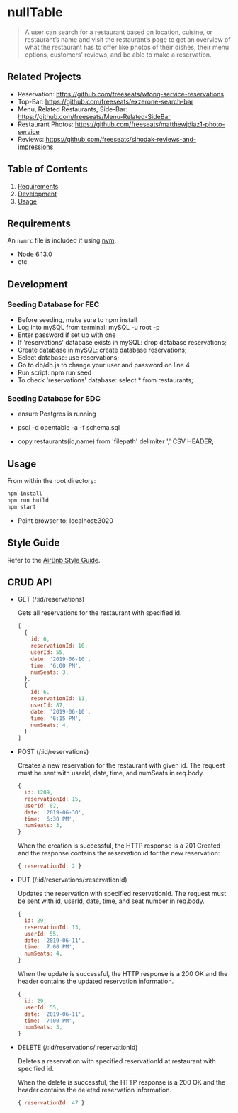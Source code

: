 # nullTable

> A user can search for a restaurant based on location, cuisine, or restaurant’s name and visit the restaurant’s page to get an overview of what the restaurant has to offer like photos of their dishes, their menu options, customers’ reviews, and be able to make a reservation.

## Related Projects

  - Reservation: https://github.com/freeseats/wfong-service-reservations
  - Top-Bar: https://github.com/freeseats/exzerone-search-bar
  - Menu, Related Restaurants, Side-Bar: https://github.com/freeseats/Menu-Related-SideBar
  - Restaurant Photos: https://github.com/freeseats/matthewjdiaz1-photo-service
  - Reviews: https://github.com/freeseats/slhodak-reviews-and-impressions

## Table of Contents

1. [Requirements](#requirements)
2. [Development](#development)
3. [Usage](#Usage)

## Requirements

An `nvmrc` file is included if using [nvm](https://github.com/creationix/nvm).

- Node 6.13.0
- etc

## Development

### Seeding Database for FEC
- Before seeding, make sure to npm install
- Log into mySQL from terminal: mySQL -u root -p
- Enter password if set up with one
- If 'reservations' database exists in mySQL: drop database reservations;
- Create database in mySQL: create database reservations;
- Select database: use reservations;
- Go to db/db.js to change your user and password on line 4
- Run script:
npm run seed
- To check 'reservations' database: select * from restaurants;

### Seeding Database for SDC
- ensure Postgres is running
- psql -d opentable -a -f schema.sql

- copy restaurants(id,name) from 'filepath' delimiter ',' CSV HEADER;

## Usage

From within the root directory:
```sh
npm install
npm run build
npm start
```
- Point browser to: localhost:3020

## Style Guide

Refer to the [AirBnb Style Guide](https://github.com/airbnb/javascript).

## CRUD API

- GET (/:id/reservations)

  Gets all reservations for the restaurant with specified id.

  ```javascript
  [
    {
      id: 6,
      reservationId: 10,
      userId: 55,
      date: '2019-06-10',
      time: '6:00 PM',
      numSeats: 3,
    },
    {
      id: 6,
      reservationId: 11,
      userId: 87,
      date: '2019-06-10',
      time: '6:15 PM',
      numSeats: 4,
    }
  ]
  ```

- POST (/:id/reservations)
  
  Creates a new reservation for the restaurant with given id. The request must be sent with userId, date, time, and numSeats in req.body.

  ```javascript
  {
    id: 1209,
    reservationId: 15,
    userId: 82,
    date: '2019-06-30',
    time: '6:30 PM',
    numSeats: 3,
  }
  ```

  When the creation is successful, the HTTP response is a 201 Created and the response contains the reservation id for the new reservation:

  ```javascript
  { reservationId: 2 }
  ```

- PUT (/:id/reservations/:reservationId)
  
  Updates the reservation with specified reservationId. The request must be sent with id, userId, date, time, and seat number in req.body.

  ```javascript
  {
    id: 29,
    reservationId: 13,
    userId: 55,
    date: '2019-06-11',
    time: '7:00 PM',
    numSeats: 4,
  }
  ```
  
  When the update is successful, the HTTP response is a 200 OK and the header contains the updated reservation information.

  ```javascript
  {
    id: 29,
    userId: 55,
    date: '2019-06-11',
    time: '7:00 PM',
    numSeats: 3,
  }
  ```

- DELETE (/:id/reservations/:reservationId)
  
  Deletes a reservation with specified reservationId at restaurant with specified id.

  When the delete is successful, the HTTP response is a 200 OK and the header contains the deleted reservation information.

  ```javascript
  { reservationId: 47 }
  ```
